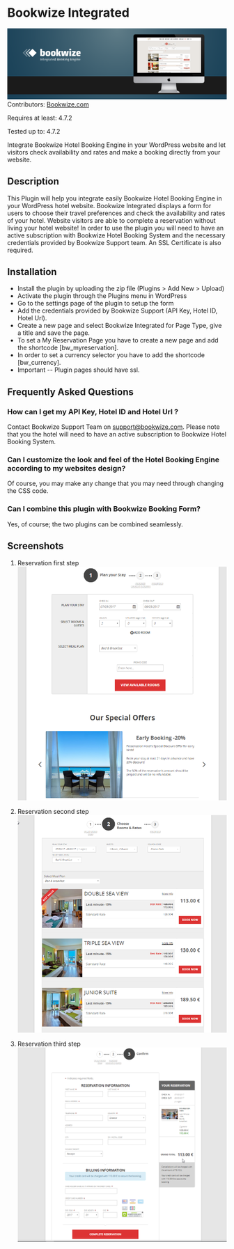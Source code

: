 # Bookwize Integrated
![Alt Text](https://github.com/bookwize/wp-bookwize-integrated/blob/master/bookwize-wordpress-plugin.png?raw=true)
Contributors: <a href="https://www.bookwize.com/" taget="_blank">Bookwize.com</a>

Requires at least: 4.7.2

Tested up to: 4.7.2

Integrate Bookwize Hotel Booking Engine in your WordPress website and let visitors check availability and rates and make a booking directly from your website.

## Description
This Plugin will help you integrate easily Bookwize Hotel Booking Engine in your WordPress hotel website. Bookwize Integrated displays a form for users to choose their travel preferences and check the availability and rates of your hotel.
Website visitors are able to complete a reservation without living your hotel website! In order to use the plugin you will need to have an active subscription with Bookwize Hotel Booking System and the necessary credentials provided by Bookwize Support team.
An SSL Certificate is also required.

## Installation
* Install the plugin by uploading the zip file (Plugins > Add New > Upload)
* Activate the plugin through the Plugins menu in WordPress
* Go to the settings page of the plugin to setup the form
* Add the credentials provided by Bookwize Support (API Key, Hotel ID, Hotel Url).
* Create a new page and select Bookwize Integrated for Page Type, give a title and save the page.
* To set a My Reservation Page you have to create a new page and add the shortcode [bw_myreservation].
* In order to set a currency selector you have to add the shortcode [bw_currency].
* Important -- Plugin pages should have ssl.

## Frequently Asked Questions 
### How can I get my API Key, Hotel ID and Hotel Url ?
Contact Bookwize Support Team on support@bookwize.com. Please note that you the hotel will need to have an active subscription to Bookwize Hotel Booking System.
### Can I customize the look and feel of the Hotel Booking Engine according to my websites design?
Of course, you may make any change that you may need through changing the CSS code.
### Can I combine this plugin with Bookwize Booking Form?
Yes, of course; the two plugins can be combined seamlessly.

## Screenshots
1. Reservation first step
![Alt Text](https://github.com/bookwize/wp-bookwize-integrated/blob/master/public/img/screenshot2.png?raw=true?raw=true)

2. Reservation second step
![Alt Text](https://github.com/bookwize/wp-bookwize-integrated/blob/master/public/img/screenshot3.png?raw=true?raw=true) 

3. Reservation third step
![Alt Text](https://github.com/bookwize/wp-bookwize-integrated/blob/master/public/img/screenshot4.png?raw=true?raw=true)
